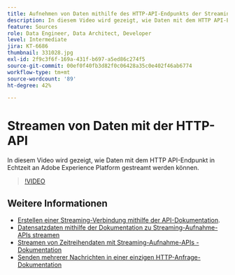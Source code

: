 ```yaml
---
title: Aufnehmen von Daten mithilfe des HTTP-API-Endpunkts der Streaming-Verbindung
description: In diesem Video wird gezeigt, wie Daten mit dem HTTP API-Endpunkt in Echtzeit an Adobe Experience Platform gestreamt werden können.
feature: Sources
role: Data Engineer, Data Architect, Developer
level: Intermediate
jira: KT-6686
thumbnail: 331028.jpg
exl-id: 2f9c3f6f-169a-431f-b697-a5ed86c274f5
source-git-commit: 00ef0f40fb3d82f0c06428a35c0e402f46ab6774
workflow-type: tm+mt
source-wordcount: '89'
ht-degree: 42%

---
```


# Streamen von Daten mit der HTTP-API

In diesem Video wird gezeigt, wie Daten mit dem HTTP API-Endpunkt in Echtzeit an Adobe Experience Platform gestreamt werden können.

>[!VIDEO](https://video.tv.adobe.com/v/331028?learn=on)

## Weitere Informationen

* [Erstellen einer Streaming-Verbindung mithilfe der API-Dokumentation](https://experienceleague.adobe.com/docs/experience-platform/sources/api-tutorials/create/streaming/http.html).
* [Datensatzdaten mithilfe der Dokumentation zu Streaming-Aufnahme-APIs streamen](https://experienceleague.adobe.com/docs/experience-platform/ingestion/tutorials/streaming-record-data.html)
* [Streamen von Zeitreihendaten mit Streaming-Aufnahme-APIs - Dokumentation](https://experienceleague.adobe.com/docs/experience-platform/ingestion/tutorials/streaming-time-series-data.html)
* [Senden mehrerer Nachrichten in einer einzigen HTTP-Anfrage-Dokumentation](https://experienceleague.adobe.com/docs/experience-platform/ingestion/tutorials/streaming-multiple-messages.html)
